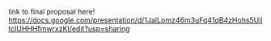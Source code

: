 link to final proposal here!
https://docs.google.com/presentation/d/1JaILomz46m3uFq41qB4zHohs5UiltclUHHHfmwrxzKI/edit?usp=sharing
